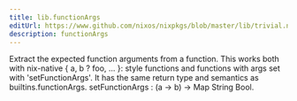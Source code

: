 ```yaml
---
title: lib.functionArgs
editUrl: https://www.github.com/nixos/nixpkgs/blob/master/lib/trivial.nix#L589C18
description: functionArgs
---
```


Extract the expected function arguments from a function.
This works both with nix-native { a, b ? foo, ... }: style
functions and functions with args set with 'setFunctionArgs'. It
has the same return type and semantics as builtins.functionArgs.
setFunctionArgs : (a → b) → Map String Bool.
